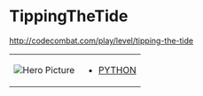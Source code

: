 # TippingTheTide 

http://codecombat.com/play/level/tipping-the-tide
<table>
<tr>
<td>

![Hero Picture](hero.png?raw=true "Hero Picture")

</td>
<td>
<ul>
<li>

[PYTHON](TippingTheTide.py)

</li>
</td>
</tr>
<table>
